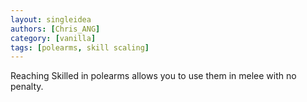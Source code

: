 ```yaml
---
layout: singleidea
authors: [Chris_ANG]
category: [vanilla]
tags: [polearms, skill scaling]
---
```

Reaching Skilled in polearms allows you to use them in melee with no penalty.
